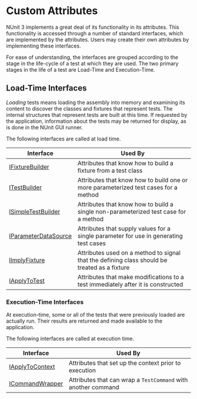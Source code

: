 # Custom Attributes

NUnit 3 implements a great deal of its functionality in its attributes. This functionality is accessed through a number
of standard interfaces, which are implemented by the attributes. Users may create their own attributes by implementing
these interfaces.

For ease of understanding, the interfaces are grouped according to the stage in the life-cycle of a test at which they
are used. The two primary stages in the life of a test are Load-Time and Execution-Time.

## Load-Time Interfaces

_Loading_ tests means loading the assembly into memory and examining its content to discover the classes and fixtures
that represent tests. The internal structures that represent tests are built at this time. If requested by the
application, information about the tests may be returned for display, as is done in the NUnit GUI runner.

The following interfaces are called at load time.

| Interface              | Used By |
|------------------------|---------|
| [IFixtureBuilder](IFixtureBuilder-Interface.md)       | Attributes that know how to build a fixture from a test class |
| [ITestBuilder](ITestBuilder-Interface.md)              | Attributes that know how to build one or more parameterized test cases for a method |
| [ISimpleTestBuilder](ISimpleTestBuilder-Interface.md) | Attributes that know how to build a single non-parameterized test case for a method |
| [IParameterDataSource](IParameterDataSource-Interface.md) | Attributes that supply values for a single parameter for use in generating test cases |
| [IImplyFixture](IImplyFixture-Interface.md)           | Attributes used on a method to signal that the defining class should be treated as a fixture |
| [IApplyToTest](IApplyToTest-Interface.md)             | Attributes that make modifications to a test immediately after it is constructed |

### Execution-Time Interfaces

At execution-time, some or all of the tests that were previously loaded are actually run. Their results are returned and
made available to the application.

The following interfaces are called at execution time.

| Interface              | Used By |
|------------------------|---------|
| [IApplyToContext](IApplyToContext-Interface.md) | Attributes that set up the context prior to execution |
| [ICommandWrapper](ICommandWrapper-Interface.md) | Attributes that can wrap a `TestCommand` with another command |
